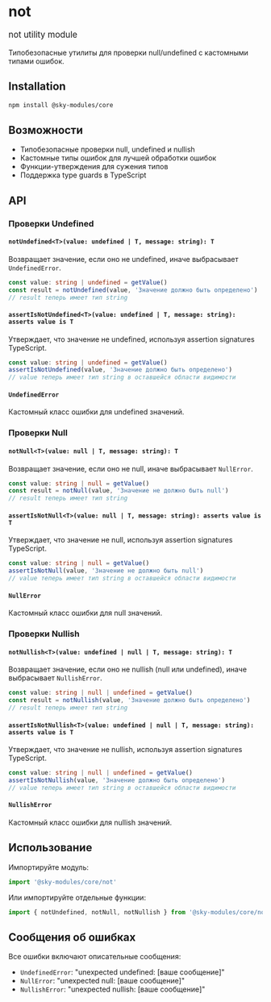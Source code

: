 # not

<div class="sky-gradient-text" style="font-size: 1.2em; margin: 1em 0;">
  not utility module
</div>

Типобезопасные утилиты для проверки null/undefined с кастомными типами ошибок.


## Installation

```bash
npm install @sky-modules/core
```

## Возможности

- Типобезопасные проверки null, undefined и nullish
- Кастомные типы ошибок для лучшей обработки ошибок
- Функции-утверждения для сужения типов
- Поддержка type guards в TypeScript

## API

### Проверки Undefined

#### `notUndefined<T>(value: undefined | T, message: string): T`

Возвращает значение, если оно не undefined, иначе выбрасывает `UndefinedError`.

```typescript
const value: string | undefined = getValue()
const result = notUndefined(value, 'Значение должно быть определено')
// result теперь имеет тип string
```

#### `assertIsNotUndefined<T>(value: undefined | T, message: string): asserts value is T`

Утверждает, что значение не undefined, используя assertion signatures TypeScript.

```typescript
const value: string | undefined = getValue()
assertIsNotUndefined(value, 'Значение должно быть определено')
// value теперь имеет тип string в оставшейся области видимости
```

#### `UndefinedError`

Кастомный класс ошибки для undefined значений.

### Проверки Null

#### `notNull<T>(value: null | T, message: string): T`

Возвращает значение, если оно не null, иначе выбрасывает `NullError`.

```typescript
const value: string | null = getValue()
const result = notNull(value, 'Значение не должно быть null')
// result теперь имеет тип string
```

#### `assertIsNotNull<T>(value: null | T, message: string): asserts value is T`

Утверждает, что значение не null, используя assertion signatures TypeScript.

```typescript
const value: string | null = getValue()
assertIsNotNull(value, 'Значение не должно быть null')
// value теперь имеет тип string в оставшейся области видимости
```

#### `NullError`

Кастомный класс ошибки для null значений.

### Проверки Nullish

#### `notNullish<T>(value: undefined | null | T, message: string): T`

Возвращает значение, если оно не nullish (null или undefined), иначе выбрасывает `NullishError`.

```typescript
const value: string | null | undefined = getValue()
const result = notNullish(value, 'Значение должно быть определено')
// result теперь имеет тип string
```

#### `assertIsNotNullish<T>(value: undefined | null | T, message: string): asserts value is T`

Утверждает, что значение не nullish, используя assertion signatures TypeScript.

```typescript
const value: string | null | undefined = getValue()
assertIsNotNullish(value, 'Значение должно быть определено')
// value теперь имеет тип string в оставшейся области видимости
```

#### `NullishError`

Кастомный класс ошибки для nullish значений.

## Использование

Импортируйте модуль:

```typescript
import '@sky-modules/core/not'
```

Или импортируйте отдельные функции:

```typescript
import { notUndefined, notNull, notNullish } from '@sky-modules/core/not'
```

## Сообщения об ошибках

Все ошибки включают описательные сообщения:

- `UndefinedError`: "unexpected undefined: [ваше сообщение]"
- `NullError`: "unexpected null: [ваше сообщение]"
- `NullishError`: "unexpected nullish: [ваше сообщение]"
